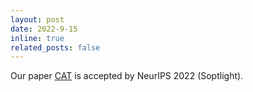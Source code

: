 ```yaml
---
layout: post
date: 2022-9-15
inline: true
related_posts: false
---
```


Our paper [CAT](https://arxiv.org/abs/2211.13654) is accepted by NeurIPS 2022 (Soptlight).
